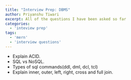 ```yaml
---
title: "Interview Prep: DBMS"
author: Priyanshu Tiwari
excerpt: All of the questions I have been asked so far
categories:
  - 'inteview prep'
tags:
  - 'mern'
  - 'interview questions'
---
```


* Explain ACID.
* SQL vs NoSQL.
* Types of sql commands(ddl, dml, dcl, tcl)
* Explain inner, outer, left, right, cross and full join.
